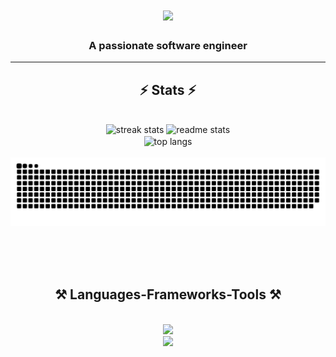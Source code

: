 
<!--
**nightbounty/nightbounty** is a ✨ _special_ ✨ repository because its `README.md` (this file) appears on your GitHub profile.

Here are some ideas to get you started:

- 🔭 I’m currently working on ...
- 🌱 I’m currently learning ...
- 👯 I’m looking to collaborate on ...
- 🤔 I’m looking for help with ...
- 💬 Ask me about ...
- 📫 How to reach me: ...
- 😄 Pronouns: ...
- ⚡ Fun fact: ...
-->

<h1 align="center">
    <img src="https://readme-typing-svg.herokuapp.com/?font=Righteous&size=35&center=true&vCenter=true&width=500&height=70&duration=4000&lines=Hi+There!+👋;+I'm+Kevin!;" />
</h1>
<h3 align="center">A passionate software engineer</h3>


</div>
<hr/>

<h2 align="center">⚡ Stats ⚡</h2>
<br>

<div align=center>
<img width=390 src="https://streak-stats.demolab.com?user=nightbounty&theme=dark&sideNums=42A049&currStreakLabel=14A0EB&currStreakNum=42A049&sideLabels=14A0EB" alt="streak stats"/>
  <img width=355 src="https://github-readme-stats.vercel.app/api?username=nightbounty&theme=blue-green" alt="readme stats" />
  <br/>
  <img width=325 align="center" src="https://github-readme-stats.vercel.app/api/top-langs/?username=nightbounty&layout=compact&theme=tokyonight" alt="top langs" />
    
<!-- [![GitHub Streak](https://streak-stats.demolab.com?user=nightbounty&theme=dark&sideNums=42A049&currStreakLabel=14A0EB&currStreakNum=42A049&sideLabels=14A0EB)](https://git.io/streak-stats)
    
[![Anurag's GitHub stats](https://github-readme-stats.vercel.app/api?username=nightbounty&theme=blue-green)](https://github.com/anuraghazra/github-readme-stats)

![Top Langs](https://github-readme-stats.vercel.app/api/top-langs/?username=nightbounty&layout=compact&theme=tokyonight)
-->

<br/>
<div align="center">
  
  <br>
<picture>
  <source media="(prefers-color-scheme: dark)" srcset="https://raw.githubusercontent.com/nightbounty/nightbounty/output/github-contribution-grid-snake-dark.svg">
  <source media="(prefers-color-scheme: light)" srcset="https://raw.githubusercontent.com/nightbounty/nightbounty/output/github-contribution-grid-snake.svg">
  <img alt="github contribution grid snake animation" src="https://raw.githubusercontent.com/nightbounty/nightbounty/output/github-contribution-grid-snake.svg">
</picture>
  
  <br/><br/><br/>
</div>

<h2 align="center">⚒️ Languages-Frameworks-Tools ⚒️</h2>
<br/>
<div align="center">
    <img src="https://skillicons.dev/icons?i=nodejs,github,python,javascript,typescript,java" /><br>
    <img src="https://skillicons.dev/icons?i=react,express,mongodb,mysql,html,css,vscode,figma,git" />
</div>



